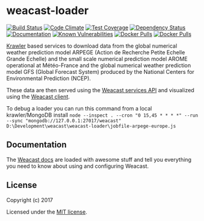 # weacast-loader

[![Build Status](https://travis-ci.org/weacast/weacast-loader.png?branch=master)](https://travis-ci.org/weacast/weacast-loader)
[![Code Climate](https://codeclimate.com/github/weacast/weacast-loader/badges/gpa.svg)](https://codeclimate.com/github/weacast/weacast-loader)
[![Test Coverage](https://codeclimate.com/github/weacast/weacast-loader/badges/coverage.svg)](https://codeclimate.com/github/weacast/weacast-loader/coverage)
[![Dependency Status](https://img.shields.io/david/weacast/weacast-loader.svg?style=flat-square)](https://david-dm.org/weacast/weacast-loader)
[![Documentation](https://img.shields.io/badge/documentation-available-brightgreen.svg)](https://weacast.gitbooks.io/weacast-docs/api/)
[![Known Vulnerabilities](https://snyk.io/test/github/weacast/weacast-loader/badge.svg)](https://snyk.io/test/github/weacast/weacast-loader)
[![Docker Pulls](https://img.shields.io/docker/pulls/weacast/weacast-arpege.svg?style=plastic)](https://hub.docker.com/r/weacast/weacast-arpege/)
[![Docker Pulls](https://img.shields.io/docker/pulls/weacast/weacast-gfs.svg?style=plastic)](https://hub.docker.com/r/weacast/weacast-gfs/)

[Krawler](https://kalisio.github.io/krawler/) based services to download data from the global numerical weather prediction model ARPEGE (Action de Recherche Petite Echelle Grande Echelle) and the small scale numerical prediction model AROME operational at Météo-France and the global numerical weather prediction model GFS (Global Forecast System) produced by the National Centers for Environmental Prediction (NCEP).

These data are then served using the [Weacast services API](https://github.com/weacast/weacast-core) and visualized using the [Weacast client](https://github.com/weacast/weacast-client).

To debug a loader you can run this command from a local krawler/MongoDB install `node --inspect . --cron "0 15,45 * * * *" --run --sync "mongodb://127.0.0.1:27017/weacast" D:\Development\weacast\weacast-loader\jobfile-arpege-europe.js`

## Documentation

The [Weacast docs](https://weacast.gitbooks.io/weacast-docs/) are loaded with awesome stuff and tell you everything you need to know about using and configuring Weacast.

## License

Copyright (c) 2017

Licensed under the [MIT license](LICENSE).

